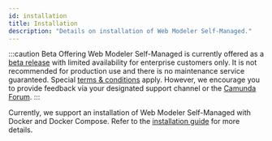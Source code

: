 ```yaml
---
id: installation
title: Installation
description: "Details on installation of Web Modeler Self-Managed."
---
```


:::caution Beta Offering
Web Modeler Self-Managed is currently offered as a [beta release](../../../../reference/early-access#beta)
with limited availability for enterprise customers only. It is not recommended for production use and there is no maintenance service guaranteed.
Special [terms & conditions](https://camunda.com/legal/terms/camunda-platform/camunda-platform-8-self-managed/) apply.
However, we encourage you to provide feedback via your designated support channel or the [Camunda Forum](https://forum.camunda.io/).
:::

Currently, we support an installation of Web Modeler Self-Managed with Docker and Docker Compose.
Refer to the [installation guide](../../platform-deployment/docker.md#web-modeler) for more details.
